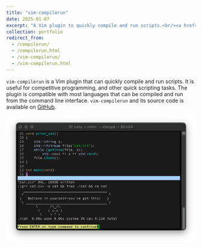 ```yaml
---
title: "vim-compilerun"
date: 2025-01-07
excerpt: "A Vim plugin to quickly compile and run scripts.<br/><a href='/portfolio/compilerun'><img src='/images/compilerun.png'></a>"
collection: portfolio
redirect_from:
  - /compilerun/
  - /compilerun.html
  - /vim-compilerun/
  - /vim-compilerun.html
---
```


`vim-compilerun` is a Vim plugin that can quickly compile and run scripts. It is useful for competitive programming, and other quick scripting tasks. The plugin is compatible with most languages that can be compiled and run from the command line interface. `vim-compilerun` and its source code is available on [GitHub](https://github.com/jacob-thompson/vim-compilerun).

![vim-compilerun](/images/compilerun.png)

